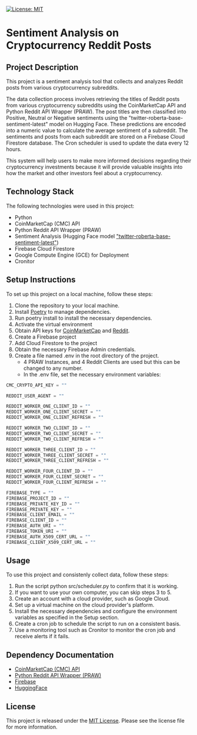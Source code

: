 [![License: MIT](https://img.shields.io/badge/License-MIT-yellow.svg)](https://opensource.org/licenses/MIT)

# Sentiment Analysis on Cryptocurrency Reddit Posts

## Project Description

This project is a sentiment analysis tool that collects and analyzes Reddit posts from various cryptocurrency subreddits.

The data collection process involves retrieving the titles of Reddit posts from various cryptocurrency subreddits using the CoinMarketCap API and Python Reddit API Wrapper (PRAW). The post titles are then classified into Positive, Neutral or Negative sentiments using the "twitter-roberta-base-sentiment-latest" model on Hugging Face. These predictions are encoded into a numeric value to calculate the average sentiment of a subreddit. The sentiments and posts from each subreddit are stored on a Firebase Cloud Firestore database. The Cron scheduler is used to update the data every 12 hours.

This system will help users to make more informed decisions regarding their cryptocurrency investments because it will provide valuable insights into how the market and other investors feel about a cryptocurrency.

## Technology Stack

The following technologies were used in this project:

-   Python
-   CoinMarketCap (CMC) API
-   Python Reddit API Wrapper (PRAW)
-   Sentiment Analysis (Hugging Face model ["twitter-roberta-base-sentiment-latest"](https://huggingface.co/cardiffnlp/twitter-roberta-base-sentiment-latest))
-   Firebase Cloud Firestore
-   Google Compute Engine (GCE) for Deployment
-   Cronitor

## Setup Instructions

To set up this project on a local machine, follow these steps:

1. Clone the repository to your local machine.
2. Install [Poetry](https://python-poetry.org/docs/) to manage dependencies.
3. Run poetry install to install the necessary dependencies.
4. Activate the virtual environment
5. Obtain API keys for [CoinMarketCap](https://coinmarketcap.com/api/) and [Reddit](https://www.reddit.com/prefs/apps).
6. Create a Firebase project
7. Add Cloud Firestore to the project
8. Obtain the necessary Firebase Admin credentials.
9. Create a file named .env in the root directory of the project.
    - 4 PRAW Instances, and 4 Reddit Clients are used but this can be changed to any number.
    - In the .env file, set the necessary environment variables:

```py
CMC_CRYPTO_API_KEY = ""

REDDIT_USER_AGENT = ""

REDDIT_WORKER_ONE_CLIENT_ID = ""
REDDIT_WORKER_ONE_CLIENT_SECRET = ""
REDDIT_WORKER_ONE_CLIENT_REFRESH = ""

REDDIT_WORKER_TWO_CLIENT_ID = ""
REDDIT_WORKER_TWO_CLIENT_SECRET = ""
REDDIT_WORKER_TWO_CLIENT_REFRESH = ""

REDDIT_WORKER_THREE_CLIENT_ID = ""
REDDIT_WORKER_THREE_CLIENT_SECRET = ""
REDDIT_WORKER_THREE_CLIENT_REFRESH = ""

REDDIT_WORKER_FOUR_CLIENT_ID = ""
REDDIT_WORKER_FOUR_CLIENT_SECRET = ""
REDDIT_WORKER_FOUR_CLIENT_REFRESH = ""

FIREBASE_TYPE = ""
FIREBASE_PROJECT_ID = ""
FIREBASE_PRIVATE_KEY_ID = ""
FIREBASE_PRIVATE_KEY = ""
FIREBASE_CLIENT_EMAIL = ""
FIREBASE_CLIENT_ID = ""
FIREBASE_AUTH_URI = ""
FIREBASE_TOKEN_URI = ""
FIREBASE_AUTH_X509_CERT_URL = ""
FIREBASE_CLIENT_X509_CERT_URL = ""

```

## Usage

To use this project and consistenly collect data, follow these steps:

1. Run the script python src/scheduler.py to confirm that it is working.
2. If you want to use your own computer, you can skip steps 3 to 5.
3. Create an account with a cloud provider, such as Google Cloud.
4. Set up a virtual machine on the cloud provider's platform.
5. Install the necessary dependencies and configure the environment variables as specified in the Setup section.
6. Create a cron job to schedule the script to run on a consistent basis.
7. Use a monitoring tool such as Cronitor to monitor the cron job and receive alerts if it fails.

## Dependency Documentation

-   [CoinMarketCap (CMC) API](https://coinmarketcap.com/api/documentation/v1/)
-   [Python Reddit API Wrapper (PRAW)](https://praw.readthedocs.io/en/stable/)
-   [Firebase](https://firebase.google.com/docs/firestore)
-   [HuggingFace](https://huggingface.co/docs)

## License

This project is released under the [MIT License](LICENSE.md). Please see the license file for more information.
